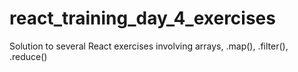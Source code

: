 # react_training_day_4_exercises
Solution to several React exercises involving arrays, .map(), .filter(), .reduce()
